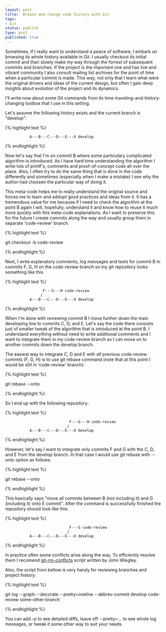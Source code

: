 ```yaml
---
layout: post
title:  Browse and change code history with Git
tags:
- Git
status: publish
type: post
published: true
---
```


Sometimes, if I really want to understand a peace of software, I embark on browsing its whole history available in Git. I usually checkout its initial commit and than slowly make my way through the forrest of subsequent commits and branches. If the project is the important one and has live and vibrant community I also consult mailing list archives for the point of time when a particular commit is made. This way, not only that I learn what were the original drivers and ideas of the current design, but often I gain deep insights about evolution of the project and its dynamics.


I'll write now about some Git commands from its time-traveling-and-history-changing toolbox that I use in this setting.


Let's assume the following history exists and the current branch is "develop":


{% highlight text %}

               A---B---C---D---E---X develop

{% endhighlight %}


Now let's say that I'm on commit B where some particulary complicated algorithm is introduced. As I have hard time understanding the algorithm I write lots of printf's, comments and proof-of-concept code all over the place. Also, I often try to do the same thing that is done in the code differently and sometimes (especially when I make a mistake) I see why the author had choosen the particular way of doing it.

This meta-code helps me to really understand the original source and forces me to learn and addopt good practices and ideas from it. It has a tremendous value for me because if I need to check the algorithm at the point B again I will, hopefully, understand it and know how to reuse it much more quickly with this meta-code explanations. As I want to preserve this for the future I create commits along the way and usually group them in separate 'code-review' branch.

{% highlight text %}

git checkout -b code-review <B-sha1>

{% endhighlight %}

Next, I write explanatory comments, log messages and tests for commit B in commits F, G, H on the code-review branch so my git repository looks something like this

{% highlight text %}

                     F---G---H code-review
                    /
               A---B---C---D---E---X develop

{% endhighlight %}

When I'm done with reviewing commit B I move further down the main developing line to commits C, D, and E. Let's say the code there consists just of smaller tweak of the algorithm that is introduced at the point B. I understand everything without need to write additional comments and I want to integrate them in my code-review branch so I can move on to another commits down the develop branch.

The easiest way to integrate C, D and E with *all* previous code-review commits (F, G, H) is to use git rebase command (note that at this point I would be still in 'code-review' branch):

{% highlight text %}

git rebase --onto <E-sha1>

{% endhighlight %}


So I end up with the following repository:


{% highlight text %}

                                 F---G---H code-review
                                /
               A---B---C---D---E---X develop

{% endhighlight %}

However, let's say I want to integrate only commits F and G with the C, D, and E from the develop branch. In that case I would use git rebase with --onto option as follows:

{% highlight text %}

git rebase --onto <E-sha1> <B-sha1> <G-sha1>

{% endhighlight %}

This basically says "move all commits between B (not including it) and G (including it) onto E commit". After the command is successfully finished the repository should look like this:

{% highlight text %}

                                 F---G code-review
                                /
               A---B---C---D---E---X develop

{% endhighlight %}


In practice often some conflicts arise along the way. To efficiently resolve them I recomend [git-rm-conflicts](https://github.com/jwiegley/git-scripts/blob/master/git-rm-conflicts) script written by John Wiegley.


Also, the script from bellow is very handy for reviewing branches and project history:

{% highlight text %}

git log --graph --decorate --pretty=oneline --abbrev-commit develop code-review
some-other-branch

{% endhighlight %}

You can add -p to see detailed diffs, leave off --pretty=... to see whole log messages, or tweak it some other way to suit your needs.
